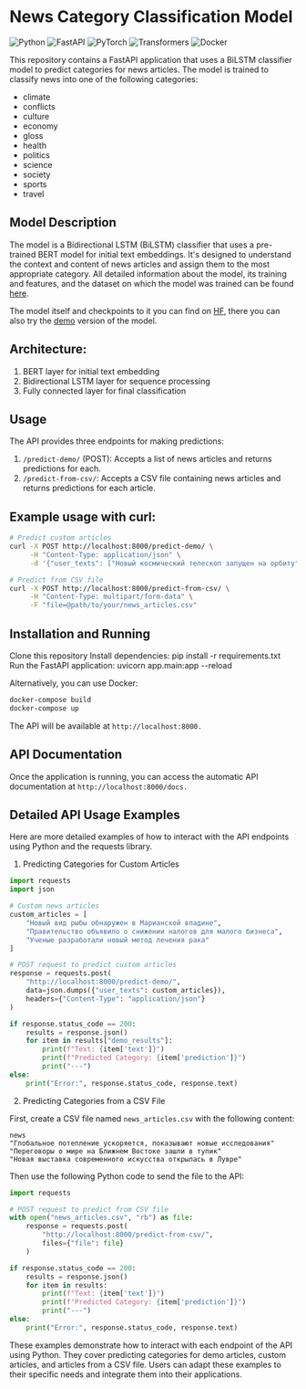 # News Category Classification Model

![Python](https://img.shields.io/badge/Python-3.9+-blue.svg)
![FastAPI](https://img.shields.io/badge/FastAPI-0.68.0+-green.svg)
![PyTorch](https://img.shields.io/badge/PyTorch-1.9.0+-red.svg)
![Transformers](https://img.shields.io/badge/Transformers-4.10.0+-yellow.svg)
![Docker](https://img.shields.io/badge/Docker-20.10.0+-blue.svg)

This repository contains a FastAPI application that uses a BiLSTM classifier model to predict categories for news articles. The model is trained to classify news into one of the following categories:

- climate
- conflicts
- culture
- economy
- gloss
- health
- politics
- science
- society
- sports
- travel

## Model Description

The model is a Bidirectional LSTM (BiLSTM) classifier that uses a pre-trained BERT model for initial text embeddings. It's designed to understand the context and content of news articles and assign them to the most appropriate category.
All detailed information about the model, its training and features, and the dataset on which the model was trained can be found [here](https://github.com/data-silence/AIEdProjects/tree/master/LSTM%20classifier).

The model itself and checkpoints to it you can find on [HF](https://huggingface.co/data-silence/lstm-news-classifier), there you can also try the [demo](https://huggingface.co/spaces/data-silence/lstm-news-classifier) version of the model.

## Architecture:
1. BERT layer for initial text embedding
2. Bidirectional LSTM layer for sequence processing
3. Fully connected layer for final classification

## Usage

The API provides three endpoints for making predictions:

1. `/predict-demo/` (POST): Accepts a list of news articles and returns predictions for each.
2. `/predict-from-csv/`: Accepts a CSV file containing news articles and returns predictions for each article.


## Example usage with curl:

```bash
# Predict custom articles
curl -X POST http://localhost:8000/predict-demo/ \
     -H "Content-Type: application/json" \
     -d '{"user_texts": ["Новый космический телескоп запущен на орбиту", "Цены на нефть достигли рекордного уровня"]}'

# Predict from CSV file
curl -X POST http://localhost:8000/predict-from-csv/ \
     -H "Content-Type: multipart/form-data" \
     -F "file=@path/to/your/news_articles.csv"
```

## Installation and Running

Clone this repository
Install dependencies: pip install -r requirements.txt
Run the FastAPI application: uvicorn app.main:app --reload

Alternatively, you can use Docker:
```bash
docker-compose build
docker-compose up
```
The API will be available at `http://localhost:8000.`

## API Documentation
Once the application is running, you can access the automatic API documentation at `http://localhost:8000/docs.`

## Detailed API Usage Examples
Here are more detailed examples of how to interact with the API endpoints using Python and the requests library.

1. Predicting Categories for Custom Articles
```python
import requests
import json

# Custom news articles
custom_articles = [
    "Новый вид рыбы обнаружен в Марианской впадине",
    "Правительство объявило о снижении налогов для малого бизнеса",
    "Ученые разработали новый метод лечения рака"
]

# POST request to predict custom articles
response = requests.post(
    "http://localhost:8000/predict-demo/",
    data=json.dumps({"user_texts": custom_articles}),
    headers={"Content-Type": "application/json"}
)

if response.status_code == 200:
    results = response.json()
    for item in results["demo_results"]:
        print(f"Text: {item['text']}")
        print(f"Predicted Category: {item['prediction']}")
        print("---")
else:
    print("Error:", response.status_code, response.text)
```

2. Predicting Categories from a CSV File

First, create a CSV file named `news_articles.csv` with the following content:
```csv
news
"Глобальное потепление ускоряется, показывают новые исследования"
"Переговоры о мире на Ближнем Востоке зашли в тупик"
"Новая выставка современного искусства открылась в Лувре"
```

Then use the following Python code to send the file to the API:
```python
import requests

# POST request to predict from CSV file
with open("news_articles.csv", "rb") as file:
    response = requests.post(
        "http://localhost:8000/predict-from-csv/",
        files={"file": file}
    )

if response.status_code == 200:
    results = response.json()
    for item in results:
        print(f"Text: {item['text']}")
        print(f"Predicted Category: {item['prediction']}")
        print("---")
else:
    print("Error:", response.status_code, response.text)
```

These examples demonstrate how to interact with each endpoint of the API using Python. 
They cover predicting categories for demo articles, custom articles, and articles from a CSV file. 
Users can adapt these examples to their specific needs and integrate them into their applications.